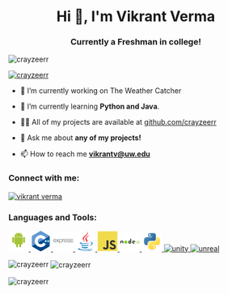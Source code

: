<h1 align="center">Hi 👋, I'm Vikrant Verma</h1>
<h3 align="center">Currently a Freshman in college!</h3>

<p align="left"> <img src="https://komarev.com/ghpvc/?username=crayzeerr&label=Profile%20views&color=0e75b6&style=flat" alt="crayzeerr" /> </p>

<p align="left"> <a href="https://github.com/ryo-ma/github-profile-trophy"><img src="https://github-profile-trophy.vercel.app/?username=crayzeerr" alt="crayzeerr" /></a> </p>

- 🔭 I’m currently working on The Weather Catcher

- 🌱 I’m currently learning **Python and Java**.

- 👨‍💻 All of my projects are available at [github.com/crayzeerr](github.com/crayzeerr)

- 💬 Ask me about **any of my projects!**

- 📫 How to reach me **vikrantv@uw.edu**

<h3 align="left">Connect with me:</h3>
<p align="left">
<a href="https://www.linkedin.com/in/vikrant-verma-a599b7218/" target="blank"><img align="center" src="https://raw.githubusercontent.com/rahuldkjain/github-profile-readme-generator/master/src/images/icons/Social/linked-in-alt.svg" alt="vikrant verma" height="30" width="40" /></a>
</p>

<h3 align="left">Languages and Tools:</h3>
<p align="left"> <a href="https://developer.android.com" target="_blank"> <img src="https://raw.githubusercontent.com/devicons/devicon/master/icons/android/android-original-wordmark.svg" alt="android" width="40" height="40"/> </a> <a href="https://www.w3schools.com/cpp/" target="_blank"> <img src="https://raw.githubusercontent.com/devicons/devicon/master/icons/cplusplus/cplusplus-original.svg" alt="cplusplus" width="40" height="40"/> </a> <a href="https://expressjs.com" target="_blank"> <img src="https://raw.githubusercontent.com/devicons/devicon/master/icons/express/express-original-wordmark.svg" alt="express" width="40" height="40"/> </a> <a href="https://www.java.com" target="_blank"> <img src="https://raw.githubusercontent.com/devicons/devicon/master/icons/java/java-original.svg" alt="java" width="40" height="40"/> </a> <a href="https://developer.mozilla.org/en-US/docs/Web/JavaScript" target="_blank"> <img src="https://raw.githubusercontent.com/devicons/devicon/master/icons/javascript/javascript-original.svg" alt="javascript" width="40" height="40"/> </a> <a href="https://nodejs.org" target="_blank"> <img src="https://raw.githubusercontent.com/devicons/devicon/master/icons/nodejs/nodejs-original-wordmark.svg" alt="nodejs" width="40" height="40"/> </a> <a href="https://www.python.org" target="_blank"> <img src="https://raw.githubusercontent.com/devicons/devicon/master/icons/python/python-original.svg" alt="python" width="40" height="40"/> </a> <a href="https://unity.com/" target="_blank"> <img src="https://www.vectorlogo.zone/logos/unity3d/unity3d-icon.svg" alt="unity" width="40" height="40"/> </a> <a href="https://unrealengine.com/" target="_blank"> <img src="https://raw.githubusercontent.com/kenangundogan/fontisto/036b7eca71aab1bef8e6a0518f7329f13ed62f6b/icons/svg/brand/unreal-engine.svg" alt="unreal" width="40" height="40"/> </a> </p>

<p><img align="left" src="https://github-readme-stats.vercel.app/api/top-langs?username=crayzeerr&show_icons=true&locale=en&layout=compact" alt="crayzeerr" /></p>

<p>&nbsp;<img align="center" src="https://github-readme-stats.vercel.app/api?username=crayzeerr&show_icons=true&locale=en" alt="crayzeerr" /></p>

<p><img align="center" src="https://github-readme-streak-stats.herokuapp.com/?user=crayzeerr&" alt="crayzeerr" /></p>
